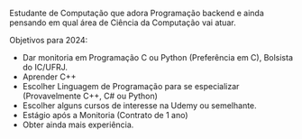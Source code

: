 Estudante de Computação que adora Programação backend e ainda pensando em qual área de Ciência da Computação vai atuar.

Objetivos para 2024:

- Dar monitoria em Programação C ou Python (Preferência em C), Bolsista do IC/UFRJ.
- Aprender C++
- Escolher Linguagem de Programação para se especializar (Provavelmente C++, C# ou Python)
- Escolher alguns cursos de interesse na Udemy ou semelhante.
- Estágio após a Monitoria (Contrato de 1 ano)
- Obter ainda mais experiência.
